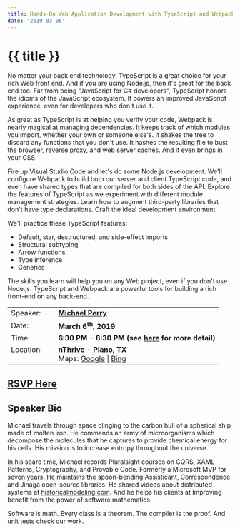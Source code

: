 ```yaml
---
title: Hands-On Web Application Development with TypeScript and Webpack
date: '2019-03-06'
---
```

# {{ title }}

No matter your back end technology, TypeScript is a great choice for your rich Web front end. And if you are using Node.js, then it's great for the back end too. Far from being "JavaScript for C# developers", TypeScript honors the idioms of the JavaScript ecosystem. It powers an improved JavaScript experience, even for developers who don't use it.

As great as TypeScript is at helping you verify your code, Webpack is nearly magical at managing dependencies. It keeps track of which modules you import, whether your own or someone else's. It shakes the tree to discard any functions that you don't use. It hashes the resulting file to bust the browser, reverse proxy, and web server caches. And it even brings in your CSS.

Fire up Visual Studio Code and let's do some Node.js development. We'll configure Webpack to build both our server and client TypeScript code, and even have shared types that are compiled for both sides of the API. Explore the features of TypeScript as we experiment with different module management strategies. Learn how to augment third-party libraries that don't have type declarations. Craft the ideal development environment.

We'll practice these TypeScript features:

-   Default, star, destructured, and side-effect imports
-   Structural subtyping
-   Arrow functions
-   Type inference
-   Generics

The skills you learn will help you on any Web project, even if you don't use Node.js. TypeScript and Webpack are powerful tools for building a rich front-end on any back-end.

<table><tbody><tr><td>Speaker:</td><td>&nbsp;</td><td><b><a title="Michael Perry" target="_blank" href="https://historicalmodeling.com/">Michael Perry</a></b></td></tr><tr><td>Date:</td><td>&nbsp;</td><td><b>March 6<sup>th</sup>, 2019</b></td></tr><tr><td valign="top">Time:</td><td>&nbsp;</td><td><b>6:30 PM - 8:30 PM (see <a title="Location" href="../../location/index.html">here</a> for more detail)</b></td></tr><tr><td valign="top">Location:</td><td>&nbsp;</td><td><b>nThrive - Plano, TX</b><br>Maps: <a title="Google" target="_blank" href="https://goo.gl/maps/1OyNE">Google</a> | <a title="Bing" target="_blank" href="http://binged.it/1afBEJ9">Bing</a></td></tr></tbody></table>

## [RSVP Here](https://www.eventbrite.com/e/hands-on-web-application-development-with-typescript-and-webpack-tickets-57345345472)

## Speaker Bio

Michael travels through space clinging to the carbon hull of a spherical ship made of molten iron. He commands an army of microorganisms which decompose the molecules that he captures to provide chemical energy for his cells. His mission is to increase entropy throughout the universe.

In his spare time, Michael records Pluralsight courses on CQRS, XAML Patterns, Cryptography, and Provable Code. Formerly a Microsoft MVP for seven years. He maintains the spoon-bending Assisticant, Correspondence, and Jinaga open-source libraries. He shared videos about distributed systems at [historicalmodeling.com](https://historicalmodeling.com/). And he helps his clients at Improving benefit from the power of software mathematics.

Software is math. Every class is a theorem. The compiler is the proof. And unit tests check our work.
    
